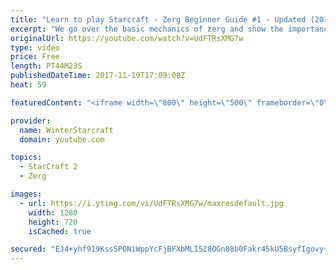 ```yaml
---
title: "Learn to play Starcraft - Zerg Beginner Guide #1 - Updated (2017)"
excerpt: "We go over the basic mechanics of zerg and show the importance of understanding at least some of what your opponent is doing.  This guide is meant for players with an understanding of the objectives of starcraft but without any strong direction or gameplan, especially for each specific race! -- Watch"
originalUrl: https://youtube.com/watch?v=UdFTRsXMG7w
type: video
price: Free
length: PT44M23S
publishedDateTime: 2017-11-19T17:09:08Z
heat: 59

featuredContent: "<iframe width=\"800\" height=\"500\" frameborder=\"0\" src=\"https://www.youtube.com/embed/UdFTRsXMG7w\" allow=\"accelerometer; autoplay; encrypted-media; gyroscope; picture-in-picture\" allowfullscreen></iframe>"

provider:
  name: WinterStarcraft
  domain: youtube.com

topics:
  - StarCraft 2
  - Zerg

images:
  - url: https://i.ytimg.com/vi/UdFTRsXMG7w/maxresdefault.jpg
    width: 1280
    height: 720
    isCached: true

secured: "EJ4+yhf919KssSPONiWppYcFjBFXbMLI528OGn08b0Fakr45kU5BsyfIgovy+itCgN8bgFsFA7zbTp///drnWl5eX7NW+hXBUthjRU4ln47YzsBu2uKWst0i6FkNhz/wc7RwSOv0f6yTwjAQXVkXVohbO9rD+gc6DBklEo2TkD4jYcl/aLfDP16lr/JgXcW/kWFOOUFVKL4UVJsEfUng5tAJQnzVC7BU6/55EskV4nQcdAa8I34ciS4UWDNkS7jpNx815ySGBLRsYwjmiIOhcu3W52RxDEwzkJZ8Sa/Y42L9u+b9zq3s4b+xJYmMXfI+2HZAWAPr44TsIrbCE6PB4ranc1JdsrZz5ReEN+e2ktU8ztdzPj5WVVo83L6MkNChT1HTutVsh5+1m+jeO4XRQzRvwsl/YRLoPc/FPBJzSOnCkxZ9G1ls3tx17QhF9kV0;z9UcHxEkqB/WrLbbz9mFGQ=="
---
```


